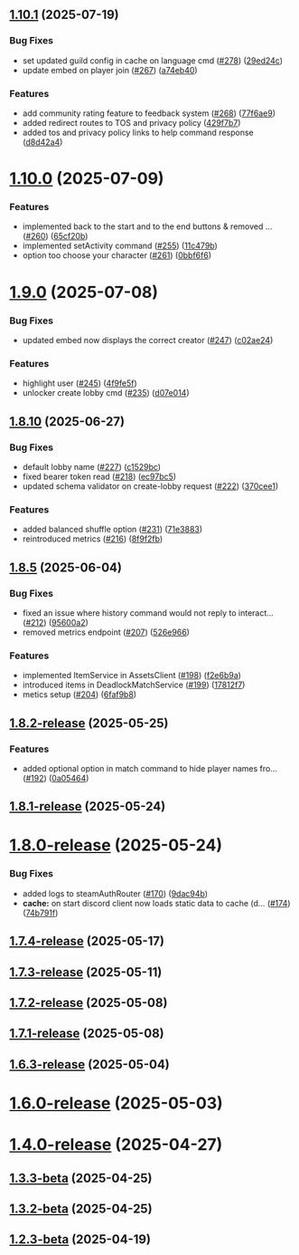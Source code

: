 ## [1.10.1](https://github.com/Deepwerks/discord-bot/compare/v1.10.0...v1.10.1) (2025-07-19)


### Bug Fixes

* set updated guild config in cache on language cmd ([#278](https://github.com/Deepwerks/discord-bot/issues/278)) ([29ed24c](https://github.com/Deepwerks/discord-bot/commit/29ed24c496bacef236825ea8e5611df422720c04))
* update embed on player join ([#267](https://github.com/Deepwerks/discord-bot/issues/267)) ([a74eb40](https://github.com/Deepwerks/discord-bot/commit/a74eb404240963eea5f25db6fa35f85a066cca58))


### Features

* add community rating feature to feedback system ([#268](https://github.com/Deepwerks/discord-bot/issues/268)) ([77f6ae9](https://github.com/Deepwerks/discord-bot/commit/77f6ae98c11c86e80f0991d901afd125fc17a631))
* added redirect routes to TOS and privacy policy ([429f7b7](https://github.com/Deepwerks/discord-bot/commit/429f7b78fa1bcc622d1a8c50753b3b3733db6c99))
* added tos and privacy policy links to help command response ([d8d42a4](https://github.com/Deepwerks/discord-bot/commit/d8d42a46a5162834944adebe5e018533f8140d0c))



# [1.10.0](https://github.com/Deepwerks/discord-bot/compare/v1.9.0...v1.10.0) (2025-07-09)


### Features

* implemented back to the start and to the end buttons & removed … ([#260](https://github.com/Deepwerks/discord-bot/issues/260)) ([65cf20b](https://github.com/Deepwerks/discord-bot/commit/65cf20bce2df779c47856d56e8f03252af6124ee))
* implemented setActivity command ([#255](https://github.com/Deepwerks/discord-bot/issues/255)) ([11c479b](https://github.com/Deepwerks/discord-bot/commit/11c479b06038fdf4653fd63b05cf4b91e02bf8ec))
* option too choose your character ([#261](https://github.com/Deepwerks/discord-bot/issues/261)) ([0bbf6f6](https://github.com/Deepwerks/discord-bot/commit/0bbf6f61f978e869b69a12eed9ebc95a2c4d8469))



# [1.9.0](https://github.com/Deepwerks/discord-bot/compare/v1.8.10...v1.9.0) (2025-07-08)


### Bug Fixes

* updated embed now displays the correct creator ([#247](https://github.com/Deepwerks/discord-bot/issues/247)) ([c02ae24](https://github.com/Deepwerks/discord-bot/commit/c02ae246a1bd91f8dd83a96a6439608e08bbc21a))


### Features

* highlight user ([#245](https://github.com/Deepwerks/discord-bot/issues/245)) ([4f9fe5f](https://github.com/Deepwerks/discord-bot/commit/4f9fe5f701a84cd1ce21f5359ddb0467afc5bbba))
* unlocker create lobby cmd ([#235](https://github.com/Deepwerks/discord-bot/issues/235)) ([d07e014](https://github.com/Deepwerks/discord-bot/commit/d07e014c2d5e025a8c60ce7e58809a5f27551a24))



## [1.8.10](https://github.com/Deepwerks/discord-bot/compare/v1.8.5...v1.8.10) (2025-06-27)


### Bug Fixes

* default lobby name ([#227](https://github.com/Deepwerks/discord-bot/issues/227)) ([c1529bc](https://github.com/Deepwerks/discord-bot/commit/c1529bce05bf0e91fe594dc607662d9711cccc83))
* fixed bearer token read ([#218](https://github.com/Deepwerks/discord-bot/issues/218)) ([ec97bc5](https://github.com/Deepwerks/discord-bot/commit/ec97bc592d0aa362db902e7eaa140dd2f67cf2c5))
* updated schema validator on create-lobby request ([#222](https://github.com/Deepwerks/discord-bot/issues/222)) ([370cee1](https://github.com/Deepwerks/discord-bot/commit/370cee15fb3dcbb0472bca3029d44c6cc60c07ed))


### Features

* added balanced shuffle option ([#231](https://github.com/Deepwerks/discord-bot/issues/231)) ([71e3883](https://github.com/Deepwerks/discord-bot/commit/71e38830e7b19be25e45dafac7f74c480a5450ca))
* reintroduced metrics ([#216](https://github.com/Deepwerks/discord-bot/issues/216)) ([8f9f2fb](https://github.com/Deepwerks/discord-bot/commit/8f9f2fbdb68429a596cb48095159b8e4dc32a694))



## [1.8.5](https://github.com/Deepwerks/discord-bot/compare/v1.8.2-release...v1.8.5) (2025-06-04)


### Bug Fixes

* fixed an issue where history command would not reply to interact… ([#212](https://github.com/Deepwerks/discord-bot/issues/212)) ([95600a2](https://github.com/Deepwerks/discord-bot/commit/95600a2e0a7910c4a341b697bc723c192b25b0fe))
* removed metrics endpoint ([#207](https://github.com/Deepwerks/discord-bot/issues/207)) ([526e966](https://github.com/Deepwerks/discord-bot/commit/526e966cbe26a3c9d275893823b90b27fb279fb8))


### Features

* implemented ItemService in AssetsClient ([#198](https://github.com/Deepwerks/discord-bot/issues/198)) ([f2e6b9a](https://github.com/Deepwerks/discord-bot/commit/f2e6b9a894fbdf7152bcfbac1984f8b1b5c01621))
* introduced items in DeadlockMatchService ([#199](https://github.com/Deepwerks/discord-bot/issues/199)) ([17812f7](https://github.com/Deepwerks/discord-bot/commit/17812f7bfd7472039d8f11b72a46be500e63af4b))
* metics setup ([#204](https://github.com/Deepwerks/discord-bot/issues/204)) ([6faf9b8](https://github.com/Deepwerks/discord-bot/commit/6faf9b8d8a9413649f32dfac955c7d4ecd1be02b))



## [1.8.2-release](https://github.com/Deepwerks/discord-bot/compare/v1.8.1-release...v1.8.2-release) (2025-05-25)


### Features

* added optional option in match command to hide player names fro… ([#192](https://github.com/Deepwerks/discord-bot/issues/192)) ([0a05464](https://github.com/Deepwerks/discord-bot/commit/0a05464b30023b6cc12a154bd9398ae61d1abd87))



## [1.8.1-release](https://github.com/Deepwerks/discord-bot/compare/v1.8.0-release...v1.8.1-release) (2025-05-24)



# [1.8.0-release](https://github.com/Deepwerks/discord-bot/compare/v1.7.4-release...v1.8.0-release) (2025-05-24)


### Bug Fixes

* added logs to steamAuthRouter ([#170](https://github.com/Deepwerks/discord-bot/issues/170)) ([9dac94b](https://github.com/Deepwerks/discord-bot/commit/9dac94bb2e8c6da19b424f4326541a2fc6ea39df))
* **cache:** on start discord client now loads static data to cache (d… ([#174](https://github.com/Deepwerks/discord-bot/issues/174)) ([74b791f](https://github.com/Deepwerks/discord-bot/commit/74b791fce874f7d8ffee854d7b5d795146533391))



## [1.7.4-release](https://github.com/Deepwerks/discord-bot/compare/v1.7.3-release...v1.7.4-release) (2025-05-17)



## [1.7.3-release](https://github.com/Deepwerks/discord-bot/compare/v1.7.2-release...v1.7.3-release) (2025-05-11)



## [1.7.2-release](https://github.com/Deepwerks/discord-bot/compare/v1.7.1-release...v1.7.2-release) (2025-05-08)



## [1.7.1-release](https://github.com/Deepwerks/discord-bot/compare/v1.6.3-release...v1.7.1-release) (2025-05-08)



## [1.6.3-release](https://github.com/Deepwerks/discord-bot/compare/v1.6.0-release...v1.6.3-release) (2025-05-04)



# [1.6.0-release](https://github.com/Deepwerks/discord-bot/compare/v1.4.0-release...v1.6.0-release) (2025-05-03)



# [1.4.0-release](https://github.com/Deepwerks/discord-bot/compare/v1.3.3-beta...v1.4.0-release) (2025-04-27)



## [1.3.3-beta](https://github.com/Deepwerks/discord-bot/compare/v1.3.2-beta...v1.3.3-beta) (2025-04-25)



## [1.3.2-beta](https://github.com/Deepwerks/discord-bot/compare/v1.3.1-release...v1.3.2-beta) (2025-04-25)



## [1.2.3-beta](https://github.com/Deepwerks/discord-bot/compare/v1.2.2-beta...v1.2.3-beta) (2025-04-19)



